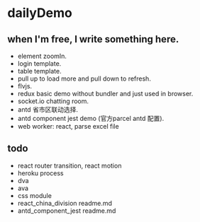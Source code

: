 # dailyDemo
## when I'm free, I write something here.

* element zoomIn.
* login template.
* table template.
* pull up to load more and pull down to refresh. 
* flvjs. 
* redux basic demo without bundler and just used in browser. 
* socket.io chatting room.
* antd 省市区联动选择.
* antd component jest demo (官方parcel antd 配置).
* web worker: react, parse excel file


## todo
* react router transition, react motion
* heroku process
* dva
* ava
* css module
* react_china_division readme.md
* antd_component_jest readme.md
